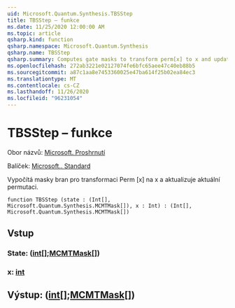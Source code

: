```yaml
---
uid: Microsoft.Quantum.Synthesis.TBSStep
title: TBSStep – funkce
ms.date: 11/25/2020 12:00:00 AM
ms.topic: article
qsharp.kind: function
qsharp.namespace: Microsoft.Quantum.Synthesis
qsharp.name: TBSStep
qsharp.summary: Computes gate masks to transform perm[x] to x and updates the current permutation.
ms.openlocfilehash: 272ab3221e02127074fe6bfc65aee47c40eb88b5
ms.sourcegitcommit: a87c1aa8e7453360025e47ba614f25b02ea84ec3
ms.translationtype: MT
ms.contentlocale: cs-CZ
ms.lasthandoff: 11/26/2020
ms.locfileid: "96231054"
---
```

# <a name="tbsstep-function"></a>TBSStep – funkce

Obor názvů: [Microsoft. Proshrnutí](xref:Microsoft.Quantum.Synthesis)

Balíček: [Microsoft.. Standard](https://nuget.org/packages/Microsoft.Quantum.Standard)


Vypočítá masky bran pro transformaci Perm [x] na x a aktualizuje aktuální permutaci.

```qsharp
function TBSStep (state : (Int[], Microsoft.Quantum.Synthesis.MCMTMask[]), x : Int) : (Int[], Microsoft.Quantum.Synthesis.MCMTMask[])
```


## <a name="input"></a>Vstup

### <a name="state--intmcmtmask"></a>State: ([int](xref:microsoft.quantum.lang-ref.int)[];[MCMTMask](xref:Microsoft.Quantum.Synthesis.MCMTMask)[])




### <a name="x--int"></a>x: [int](xref:microsoft.quantum.lang-ref.int)





## <a name="output--intmcmtmask"></a>Výstup: ([int](xref:microsoft.quantum.lang-ref.int)[];[MCMTMask](xref:Microsoft.Quantum.Synthesis.MCMTMask)[])

